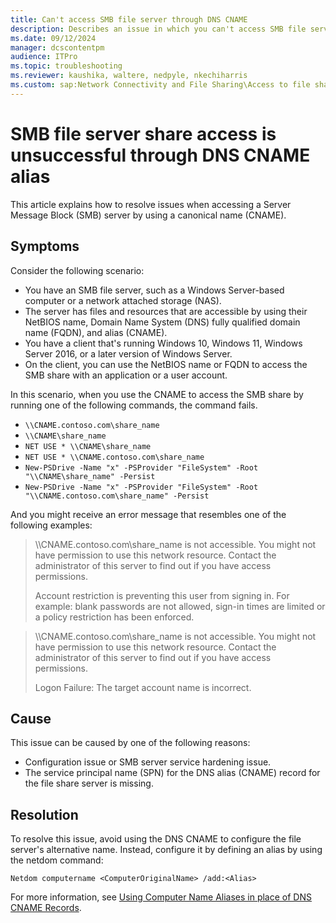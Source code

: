 ```yaml
---
title: Can't access SMB file server through DNS CNAME
description: Describes an issue in which you can't access SMB file server share by using the DNS CNAME. Provides a resolution.
ms.date: 09/12/2024
manager: dcscontentpm
audience: ITPro
ms.topic: troubleshooting
ms.reviewer: kaushika, waltere, nedpyle, nkechiharris
ms.custom: sap:Network Connectivity and File Sharing\Access to file shares (SMB), csstroubleshoot
---
```

# SMB file server share access is unsuccessful through DNS CNAME alias

This article explains how to resolve issues when accessing a Server Message Block (SMB) server by using a canonical name (CNAME).

## Symptoms

Consider the following scenario:

- You have an SMB file server, such as a Windows Server-based computer or a network attached storage (NAS).
- The server has files and resources that are accessible by using their NetBIOS name, Domain Name System (DNS) fully qualified domain name (FQDN), and alias (CNAME).
- You have a client that's running Windows 10, Windows 11, Windows Server 2016, or a later version of Windows Server.
- On the client, you can use the NetBIOS name or FQDN to access the SMB share with an application or a user account.

In this scenario, when you use the CNAME to access the SMB share by running one of the following commands, the command fails.

- `\\CNAME.contoso.com\share_name`
- `\\CNAME\share_name`
- `NET USE * \\CNAME\share_name`
- `NET USE * \\CNAME.contoso.com\share_name`
- `New-PSDrive -Name "x" -PSProvider "FileSystem" -Root "\\CNAME\share_name" -Persist`
- `New-PSDrive -Name "x" -PSProvider "FileSystem" -Root "\\CNAME.contoso.com\share_name" -Persist`

And you might receive an error message that resembles one of the following examples:

> \\\\CNAME.contoso.com\\share_name is not accessible. You might not have permission to use this network resource. Contact the administrator of this server to find out if you have access permissions.
>
> Account restriction is preventing this user from signing in. For example: blank passwords are not allowed, sign-in times are limited or a policy restriction has been enforced.

> \\\\CNAME.contoso.com\\share_name is not accessible. You might not have permission to use this network resource. Contact the administrator of this server to find out if you have access permissions.
>
> Logon Failure: The target account name is incorrect.

## Cause

This issue can be caused by one of the following reasons:

- Configuration issue or SMB server service hardening issue.
- The service principal name (SPN) for the DNS alias (CNAME) record for the file share server is missing.

## Resolution

To resolve this issue, avoid using the DNS CNAME to configure the file server's alternative name. Instead, configure it by defining an alias by using the netdom command:

```console
Netdom computername <ComputerOriginalName> /add:<Alias>
```

For more information, see [Using Computer Name Aliases in place of DNS CNAME Records](https://techcommunity.microsoft.com/t5/core-infrastructure-and-security/using-computer-name-aliases-in-place-of-dns-cname-records/ba-p/259064).
